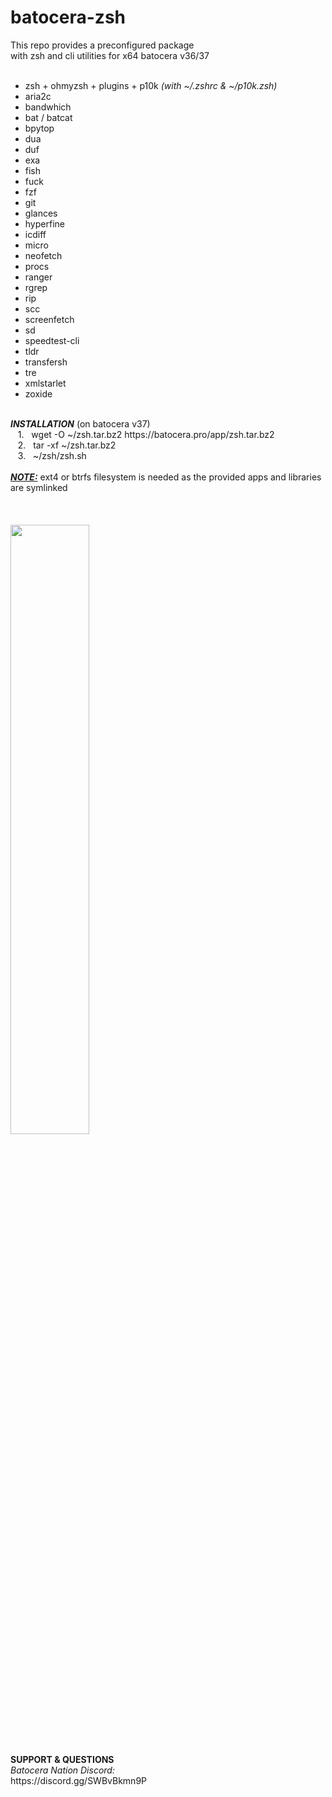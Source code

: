 # batocera-zsh
</b></i>This repo provides a preconfigured package <br>
with zsh and cli utilities for x64 batocera v36/37 </i><br><br>
- zsh + ohmyzsh + plugins + p10k <i>(with ~/.zshrc & ~/p10k.zsh)</i> 
- aria2c
- bandwhich
- bat / batcat
- bpytop 
- dua
- duf
- exa
- fish
- fuck
- fzf
- git
- glances
- hyperfine
- icdiff 
- micro
- neofetch
- procs
- ranger
- rgrep
- rip
- scc
- screenfetch
- sd
- speedtest-cli
- tldr
- transfersh
- tre
- xmlstarlet
- zoxide 
</b><br>
<br>
<b><i>INSTALLATION</i></b> (on batocera v37) <br>
&nbsp;&nbsp;&nbsp;1.&nbsp;&nbsp;&nbsp;wget -O ~/zsh.tar.bz2 https://batocera.pro/app/zsh.tar.bz2 <br>
&nbsp;&nbsp;&nbsp;2.&nbsp;&nbsp;&nbsp;tar -xf ~/zsh.tar.bz2 <br>
&nbsp;&nbsp;&nbsp;3.&nbsp;&nbsp;&nbsp;~/zsh/zsh.sh <br>
</font></b></i><br>
<u><b><i>NOTE:</i></b></u> ext4 or btrfs filesystem is needed as the provided apps and libraries are symlinked <br>
</i>
<br>
<br>
<br>
<img src=https://github.com/uureel/batocera-zsh/assets/116395185/8adbb9c8-8745-48bd-9003-15616101a7ef style="width: 50%; height: 50%;"></img>
<br>
<br>
<b>SUPPORT & QUESTIONS</b> <br> 
<i>Batocera Nation Discord:</i><br>
https://discord.gg/SWBvBkmn9P

